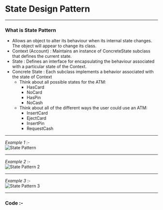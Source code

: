 # State Design Pattern

***
### What is State Pattern
-	Allows an object to alter its behaviour when its internal state changes. The object will appear to change its class.
-	Context (Account) : Maintains an instance of ConcreteState subclass that defines the current state.
-	State : Defines an interface for encapsulating the behaviour associated with a particular state of the Context.
-	Concrete State : Each subclass implements a behavior associated with the state of Context
	-	Think about all possible states for the ATM:
		-	HasCard
		-	NoCard
		-	HasPin
		-	NoCash
	-	Think about all of the different ways the user could use an ATM:
		-	InsertCard
		-	EjectCard
		-	InsertPin
		-	RequestCash

***
_Example 1_ :-  
![State Pattern](http://www.dofactory.com/images/diagrams/net/state.gif)

***
_Example 2_ :-  
![State Pattern 2](https://i.stack.imgur.com/UCMr1.png)

***
_Example 3_ :-  
![State Pattern 3](https://pic002.cnblogs.com/images/2012/358984/2012050411054690.png)

***
### Code :-
<script src="https://gist.github.com/KushalKatta/f6f404e11200174a660e18778fff993e.js"></script>